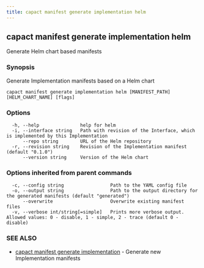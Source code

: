 ```yaml
---
title: capact manifest generate implementation helm
---
```


## capact manifest generate implementation helm

Generate Helm chart based manifests

### Synopsis

Generate Implementation manifests based on a Helm chart

```
capact manifest generate implementation helm [MANIFEST_PATH] [HELM_CHART_NAME] [flags]
```

### Options

```
  -h, --help               help for helm
  -i, --interface string   Path with revision of the Interface, which is implemented by this Implementation
      --repo string        URL of the Helm repository
  -r, --revision string    Revision of the Implementation manifest (default "0.1.0")
      --version string     Version of the Helm chart
```

### Options inherited from parent commands

```
  -c, --config string                 Path to the YAML config file
  -o, --output string                 Path to the output directory for the generated manifests (default "generated")
      --overwrite                     Overwrite existing manifest files
  -v, --verbose int/string[=simple]   Prints more verbose output. Allowed values: 0 - disable, 1 - simple, 2 - trace (default 0 - disable)
```

### SEE ALSO

* [capact manifest generate implementation](capact_manifest_generate_implementation.md)	 - Generate new Implementation manifests

